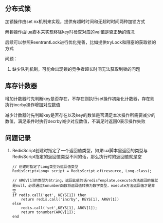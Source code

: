 ## 分布式锁

加锁操作由set nx机制来实现，提供有超时时间和无超时时间两种加锁方式

解锁操作由lua脚本来实现移除key时检查对应的val值是否正确的情况

后续可以参照ReentrantLock进行优化完善，比如提供tryLock和阻塞的获取锁的方式

问题：
1. 缺少队列机制，可能会出现锁的竞争者超长时间无法获取到锁的问题

## 库存计数器

增加计数器时先判断key是否存在，不存在则执行set操作初始化计数器，存在则执行incrby操作增加对应数值

减少计数器时先判断key是否存在以及key的数值是否满足本次操作所需要减少的数值，满足条件时执行decrby减少对应数值，不满足时返回0表示操作失败



## 问题记录

1. RedisScript创建时指定了一个返回值类型，如果lua脚本里返回的类型与RedisScript指定的返回值类型不同的话，那么执行时的返回值就是空

   ```
   // 创建时指定了Long类型为返回值类型
   RedisScript<Long> script = RedisScript.of(resource, Long.class);
   
   // ARGV[1]的类型为String，返回此值的话redisTemplate.execute方法返回的值就是null，必须通过tonumber函数将返回值转换为数字类型，execute方法返回值才是非空
   if redis.call('get', KEYS[1]) then
       return redis.call('incrby', KEYS[1], ARGV[1])
   else
       redis.call('set',KEYS[1], ARGV[1]);
       return tonumber(ARGV[1]);
   end
   ```

   